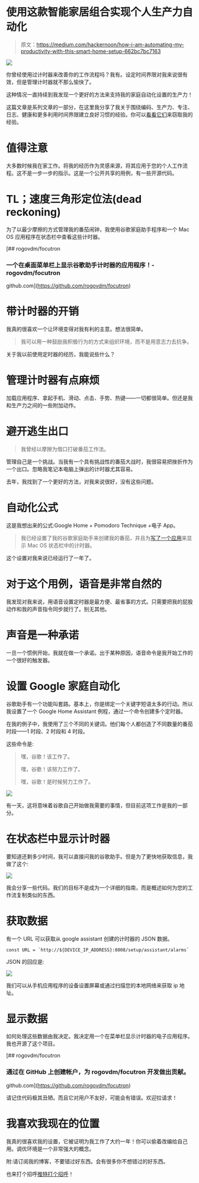 # 使用这款智能家居组合实现个人生产力自动化

> 原文：<https://medium.com/hackernoon/how-i-am-automating-my-productivity-with-this-smart-home-setup-662bc7bc7163>

![](img/1a1a8c322e7f9a934b594c1f813928b4.png)

你曾经使用过计时器来改善你的工作流程吗？我有。设定时间界限对我来说很有效，但是管理计时器就不那么愉快了。

这种情况一直持续到我发现一个更好的方法来支持我的家庭自动化设置的生产力！

这篇文章是系列文章的一部分，在这里我分享了我关于围绕编码、生产力、专注、日志、健康和更多利用时间界限建立良好习惯的经验。你可以[看看它们](https://blog.swingpulse.com/pomodoro)来窃取我的经验。

# 值得注意

大多数时候我在家工作。将我的经历作为灵感来源，将其应用于您的个人工作流程。这不是一步一步的指示。这是一个公开共享的用例，有一些开源代码。

# TL；速度三角形定位法(dead reckoning)

为了以最少摩擦的方式管理我的番茄闹钟，我使用谷歌家庭助手程序和一个 Mac OS 应用程序在状态栏中查看这些计时器。

[](https://github.com/rogovdm/focutron) [## rogovdm/focutron

### 一个在桌面菜单栏上显示谷歌助手计时器的应用程序！- rogovdm/focutron

github.com](https://github.com/rogovdm/focutron) 

# 带计时器的开销

我真的很喜欢一个让环境变得对我有利的主意。想法很简单。

> 我可以用一种鼓励我积极行为的方式来组织环境，而不是用意志力去抗争。

关于我以前使用定时器的经历，我能说些什么？

# 管理计时器有点麻烦

加载应用程序、拿起手机、滑动、点击、手势、热键——一切都很简单。但还是我和生产力之间的一些附加动作。

# 避开逃生出口

> 我曾经以摩擦为借口打破番茄工作法。

管理自己是一个挑战。当我有一个具有挑战性的番茄大战时，我很容易把挫折作为一个出口。忽略我笔记本电脑上弹出的计时器尤其容易。

去年，我找到了一个更好的方法，对我来说很好，没有这些问题。

# 自动化公式

这是我想出来的公式:Google Home + Pomodoro Technique +电子 App。

> 我已经设置了我的谷歌家庭助手来创建我的番茄，并且为[写了一个应用](https://blog.swingpulse.com/focutron)来显示 Mac OS 状态栏中的计时器。

这个设置对我来说已经运行了一年了。

# 对于这个用例，语音是非常自然的

我发现对我来说，用语音设置定时器是最方便、最省事的方式。只需要把我的屁股动作和我的声音指令同步就行了。别无其他。

# 声音是一种承诺

一旦一个惯例开始，我就在做一个承诺。出于某种原因，语音命令是我开始工作的一个很好的触发器。

# 设置 Google 家庭自动化

谷歌助手有一个功能叫套路。基本上，你是绑定一个关键字短语太多的行动。所以我设置了一个 Google Home Assistant 例程，通过一个命令创建多个定时器。

在我的例子中，我使用了三个不同的关键词。他们每个人都创造了不同数量的番茄时段——1 时段、2 时段和 4 时段。

这些命令是:

> 嘿，谷歌！该工作了。
> 
> 嘿，谷歌！该努力工作了。
> 
> 嘿，谷歌！是时候努力工作了。

![](img/ade6b5e7d19ac107efdc80b13674d588.png)

有一天，这将意味着谷歌自己开始做我需要的事情，但目前这项工作是我的一部分。

# 在状态栏中显示计时器

要知道还剩多少时间，我可以直接问我的谷歌助手。但是为了更快地获取信息，我做了这个:

![](img/0ad68ec38ab533801e4624c271bdc43a.png)

我会分享一些代码。我们的目标不是成为一个详细的指南，而是概述如何为您的工作流复制类似的东西。

# 获取数据

有一个 URL 可以获取从 google assistant 创建的计时器的 JSON 数据。

```
const URL = `http://${DEVICE_IP_ADDRESS}:8008/setup/assistant/alarms`
```

JSON 的回应是:

![](img/b13ea31a3d74053c04962c0b6ebc5cce.png)

我们可以从手机应用程序的设备设置屏幕或通过扫描您的本地网络来获取 ip 地址。

# 显示数据

如何处理这些数据由我决定。我决定用一个在菜单栏显示计时器的电子应用程序。我也开源了这个项目。

[](https://github.com/rogovdm/focutron) [## rogovdm/focutron

### 通过在 GitHub 上创建帐户，为 rogovdm/focutron 开发做出贡献。

github.com](https://github.com/rogovdm/focutron) 

请记住代码极其丑陋。而且它对用户不友好，可能会有错误。欢迎拉请求！

# 我喜欢我现在的位置

我真的很喜欢我的设置，它被证明为我工作了大约一年！你可以偷着改编给自己用。调优环境是一个非常强大的概念。

附:请订阅我的博客，不要错过好东西。会有很多你不想错过的好东西。

也来打个招呼[推特打个招呼](https://twitter.com/rogovdm)！